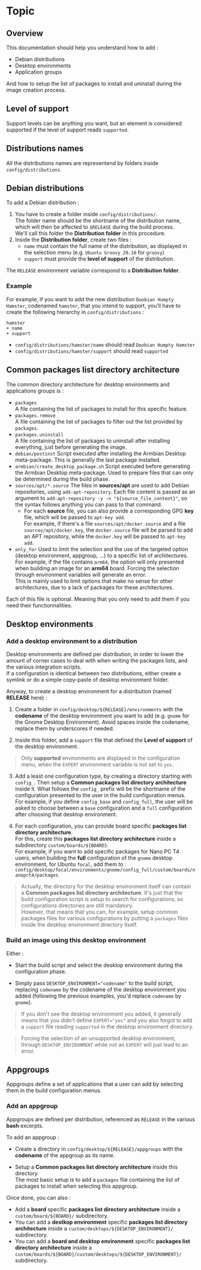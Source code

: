 # Topic #

## Overview ##

This documentation should help you understand how to add :

* Debian distributions
* Desktop environments
* Application groups

And how to setup the list of packages to install and uninstall during
the image creation process.

## Level of support ##

Support levels can be anything you want, but an element is
considered supported if the level of support reads `supported`.

## Distributions names ##

All the distributions names are representend by folders inside
`config/distributions`.

## Debian distributions ##

To add a Debian distribution :
1. You have to create a folder inside `config/distributions/`.  
   The folder name should be the shortname of the distribution name,
   which will then be affected to `$RELEASE` during the build process.  
   We'll call this folder the **Distribution folder** in this procedure.
2. Inside the **Distribution folder**, create two files :
    * `name` must contain the full name of the distribution, as
      displayed in the selection menu (e.g. `Ubuntu Groovy 20.10` for
      `groovy`)
    * `support` must provide the **level of support** of the
       distribution.

The `RELEASE` environment variable correspond to a **Distribution folder**.

### Example 

For example, if you want to add the new distribution
`Doobian Humpty Hamster`, codenamed `hamster`, that you intend to support,
you'll have to create the following hierarchy in `config/distributions` :

```
hamster
+ name
+ support
```

* `config/distributions/hamster/name` should read `Doobian Humpty Hamster`
* `config/distributions/hamster/support` should read `supported`

## Common packages list directory architecture ##

The common directory architecture for desktop environments and applications
groups is :

* `packages`  
  A file containing the list of packages to install for this specific feature.
* `packages.remove`  
  A file containing the list of packages to filter out the list provided by
  `packages`.
* `packages.uninstall`  
  A file containing the list of packages to uninstall after installing
  everything, just before generating the image.
* `debian/postinst`
  Script executed after installing the Armbian Desktop meta-package. This
  is generally the last package installed.
* `armbian/create_desktop_package.sh`
  Script executed before generating the Armbian Desktop meta-package.
  Used to prepare files that can only be determined during the build phase.
* `sources/apt/*.source`
  The files in **sources/apt** are used to add Debian repositories, using
  `add-apt-repository`. Each file content is passed as an argument to
  `add-apt-repository -y -n "${source_file_content}"`, so the syntax follows
  anything you can pass to that command.
  * For each **source** file, you can also provide a corresponding GPG
    **key** file, which will be passed to `apt-key add`.  
    For example, if there's a file `sources/apt/docker.source` and a file
    `sources/apt/docker.key`, the `docker.source` file will be parsed to
    add an APT repository, while the `docker.key` will be passed to
    `apt-key add`.
* `only_for`
  Used to limit the selection and the use of the targeted option (desktop
  environment, appgroup, ...) to a specific list of architectures.  
  For example, if the file contains `arm64`, the option will only presented
  when building an image for an **arm64** board. Forcing the selection
  through environment variables will generate an error.  
  This is mainly used to limit options that make no sense for other
  architectures, due to a lack of packages for these architectures.

Each of this file is optional. Meaning that you only need to add them
if you need their functionnalities.

## Desktop environments ##

### Add a desktop environment to a distribution ###

Desktop environments are defined per distribution, in order to lower the
amount of corner cases to deal with when writing the packages lists, and the
various integration scripts.  
If a configuration is identical between two distributions, either create
a symlink or do a simple copy-paste of desktop environment folder.

Anyway, to create a desktop environment for a distribution (named
**RELEASE** here) :

1. Create a folder in `config/desktop/${RELEASE}/environments` with the
**codename** of the desktop environment you want to add (e.g. `gnome` for
the Gnome Desktop Environment). Avoid spaces inside the codename, replace
them by underscores if needed.

2. Inside this folder, add a `support` file that defined the **Level of support**
of the desktop environment.

> Only **supported** environments are displayed in the configuration menu,
when the `EXPERT` environment variable is not set to `yes`.

3. Add a least one configuration type, by creating a directory starting with
  `config_`. Then setup a
  **Common packages list directory architecture** inside it. What follows
  the `config_` prefix will be the shortname of the configuration
  presented to the user in the build configuration menus.  
  For example, if you define `config_base` and `config_full`, the user
  will be asked to choose between a `base` configuration and a `full`
  configuration after choosing that desktop environment.

4. For each configuration, you can provide board specific
  **packages list directory architecture**.  
  For this, create this **packages list directory architecture** inside
  a subdirectory `custom/boards/${BOARD}`.  
  For example, if you want to add specific packages for Nano PC T4 users,
  when building the **full** configuration of the `gnome` desktop environment,
  for Ubuntu `focal`, add them to :
  `config/desktop/focal/environments/gnome/config_full/custom/boards/nanopct4/packages`

> Actually, the directory for the desktop environment itself can contain a
**Common packages list directory architecture**. It's just that the build
configuration script is setup to search for configurations, so configurations
directories are still mandatory.  
However, that means that you can, for example, setup common packages files
for various configurations by putting a `packages` files inside the desktop
environment directory itself.

### Build an image using this desktop environment ###

Either :

* Start the build script and select the desktop environment during the
  configuration phase.

* Simply pass `DESKTOP_ENVIRONMENT="codename"` to the build script,
replacing `codename` by the codename of the desktop environment you
added (following the previous examples, you'd replace `codename` by
`gnome`).

> If you don't see the desktop environment you added,
  it generally means that you didn't define `EXPERT="yes"` and you
  also forgot to add a `support` file reading `supported` in the
  desktop environment directory.  

> Forcing the selection of an unsupported desktop environment, through
  `DESKTOP_ENVIRONMENT` while not an `EXPERT` will just lead to an
  error.


## Appgroups ##

Appgroups define a set of applications that a user can add by selecting
them in the build configuration menus.

### Add an appgroup ###

Appgroups are defined per distribution, referenced as `RELEASE` in the
various **bash** excerpts.

To add an appgroup :

* Create a directory in `config/desktop/${RELEASE}/appgroups` with the
**codename** of the appgroup as its name.

* Setup a **Common packages list directory architecture** inside this
directory.  
The most basic setup is to add a `packages` file containing the list of
packages to install when selecting this appgroup.

Once done, you can also :
* Add a **board** specific **packages list directory architecture**
  inside a `custom/board/${BOARD}/` subdirectory.
* You can add a **destkop environment** specific
  **packages list directory architecture** inside a
  `custom/desktops/${DESKTOP_ENVIRONMENT}/` subdirectory.
* You can add a **board and desktop environment** specific
  **packages list directory architecture** inside a
  `custom/boards/${BOARD}/custom/desktops/${DESKTOP_ENVIRONMENT}/`
  subdirectory.

